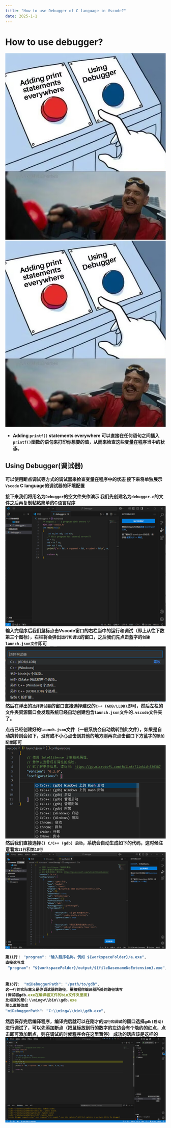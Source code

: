 ```yaml
---
title: "How to use Debugger of C language in Vscode?"
date: 2025-1-1
---
```

# How to use debugger?
![Debugging](../resource/debugging.jpg)
![Description](../resource/debugging.jpg)
- <b>Adding `printf()` statements everywhere 
可以直接在任何语句之间插入`printf()`函数的语句来打印你想要的值，从而来检查这些变量在程序当中的状态。

## Using Debugger(调试器)
可以使用断点调试等方式的调试器来检查变量在程序中的状态
接下来将单独展示`Vscode` C language的调试器的环境配置

接下来我们将用名为`Debugger`的空文件夹作演示
我们先创建名为`debugger.c`的文件之后再复制粘粘简单的C语言程序
![Description](../resource/P1.png)
输入完程序后我们鼠标点击Vscode窗口的右栏当中的运行和调试（即上从往下数第三个图标），右栏将会弹出`运行和调试`的窗口，之后我们先点击蓝字的`创建 launch.json文件`即可
![Description](../resource/P2.png)
然后在弹出的`选择调试器`的窗口直接选择建议的`C++ (GDB/LLDB)`即可，然后左栏的文件夹资源窗口会发现系统已经自动创建包含`launch.json`文件的`.vscode`文件夹了。

点击已经创建好的`launch.json`文件（一般系统会自动跳转到此文件），如果是自动跳转则会如下，没有或不小心点击到其他的地方则再次点击窗口下方蓝字的`添加配置`即可
![Description](../resource/P4.png)
然后我们直接选择`{} C/C++ (gdb) 启动`，系统会自动生成如下的代码，这时候注意看`第11行`和`第18行`
![Description](../resource/P3.png)

```js
第11行： "program": "输入程序名称，例如 ${workspaceFolder}/a.exe",
直接改写成
 "program": "${workspaceFolder}/output/${fileBasenameNoExtension}.exe",


第18行:  "miDebuggerPath": "/path/to/gdb",
这一行的实际意义是你调试器的路径，要根据你编译器所处的路径填写
(调试器gdb.exe在编译器文件的bin文件夹里面)
比如我的是C:\\mingw\\bin\\gdb.exe
那么直接改成
"miDebuggerPath": "C:\\mingw\\bin\\gdb.exe",
```
然后保存完后编译程序，编译完后就可以在刚才的`运行和调试`的窗口选择`gdb(启动)`进行调试了，可以先添加断点（把鼠标放到行的数字的左边会有个隐约的红点，点击即可添加断点，则在调试的时候程序会在这里暂停）
成功的话应该是这样的
![Description](../resource/P5.png)
